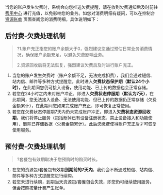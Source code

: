 当您的账户发生欠费时，系统会向您推送欠费提醒，请在收到欠费通知后及时前往 [费用中心](https://console.cloud.tencent.com/expense/overview) 进行充值，以免影响您的业务。如您对消费明细有疑问，可以在控制台 [资源账单](https://console.cloud.tencent.com/expense/bill/overview) 页面查阅您的消费明细。具体说明如下：

## 后付费-欠费处理机制

> ?1.账户充正指您的账户余额大于0，强烈建议您通过预估日常业务消费情况，确保账户余额充足，以避免欠费影响业务。
>
> 2.资源回收后将无法恢复，强烈建议欠费后及时进行账户充正。

1. 当您的账户发生欠费时（账户余额不足，无法完成扣费），我们会通过短信、站内信、邮件等多种方式提醒您。此时进入**欠费状态保护期（默认24个小时）**，在此期间您仍可接入设备，使用功能、已上传的数据也会正常存储。
2. 若您在24小时之内未对账户冲正，即进入**欠费状态停服期（默认为7天）**，在此期间，您无法接入设备、无法使用功能、但已上传的数据仍正常存储（欠费金额累计），在此期间您如果完成账户充正，即可恢复正常使用。
3. 若您在欠费状态停服期7天内仍未完成账户冲正，即进入**欠费状态资源回收期**，我们将停止服务（包括断掉已有设备注册状态、禁止设备接入和功能使用）、删除已存储数据（欠费金额累计）。此后您缴费使得账户充正后才可恢复使用服务。

## 预付费-欠费处理机制

> ?套餐包有效期取决于您预购时的购买时长。

1. 在您的资源包/套餐包有效期**到期前的7天内**，我们会不断通过短信、站内信、邮件等多种方式提醒您进行续购。
2. 若您未进行续购，到期当天资源包/套餐包会失效，即您仍可继续使用服务，但会按照按量计费产生账单。
